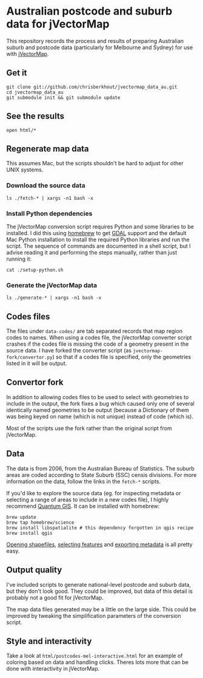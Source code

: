 # Australian postcode and suburb data for jVectorMap

This repository records the process and results of preparing Australian
suburb and postcode data (particularly for Melbourne and Sydney) for use with
[jVectorMap](http://jvectormap.com/).

## Get it

    git clone git://github.com/chrisberkhout/jvectormap_data_au.git 
    cd jvectormap_data_au
    git submodule init && git submodule update

## See the results

    open html/*

## Regenerate map data

This assumes Mac, but the scripts shouldn't be hard to adjust for other
UNIX systems.

### Download the source data

    ls ./fetch-* | xargs -n1 bash -x

### Install Python dependencies

The jVectorMap conversion script requires Python and some libraries to be
installed. I did this using [homebrew](https://github.com/mxcl/homebrew/)
to get [GDAL](http://www.gdal.org/) support and the default Mac Python
installation to install the required Python libraries and run the script.
The sequence of commands are documented in a shell script, but I advise
reading it and performing the steps manually, rather than just running it:

    cat ./setup-python.sh

### Generate the jVectorMap data

    ls ./generate-* | xargs -n1 bash -x

## Codes files

The files under `data-codes/` are tab separated records that map region codes
to names. When using a codes file, the jVectorMap converter script crashes
if the codes file is missing the code of a geometry present in the source
data. I have forked the converter script (as `jvectormap-fork/convertor.py`)
so that if a codes file is specified, only the geometries listed in it will
be output.

## Convertor fork

In addition to allowing codes files to be used to select with geometries
to include in the output, the fork fixes a bug which caused only one of
several identically named geometries to be output (because a Dictionary of
them was being keyed on name (which is not unique) instead of code (which
is).

Most of the scripts use the fork rather than the original script from
jVectorMap.

## Data

The data is from 2006, from the Australian Bureau of Statistics. The suburb
areas are coded according to State Suburb (SSC) censis divisions. For more
information on the data, follow the links in the `fetch-*` scripts.

If you'd like to explore the source data (eg. for inspecting metadata or
selecting a range of areas to include in a new codes file), I highly
recommend [Quantum GIS](http://www.qgis.org/). It can be installed with
homebrew:

    brew update
    brew tap homebrew/science
    brew install libspatialite # this dependency forgotten in qgis recipe
    brew install qgis

[Opening shapefiles](http://hub.qgis.org/wiki/quantum-gis/Opening_vector_files),
[selecting features](http://qgis.spatialthoughts.com/2012/02/tutorial-selecting-multiple-features-in.html) and
[exporting metadata](http://osgeo-org.1560.n6.nabble.com/copying-selected-feature-information-td4978771.html#a4978778)
is all pretty easy.

## Output quality

I've included scripts to generate national-level postcode and suburb data, but
they don't look good. They could be improved, but data of this detail is
probably not a good fit for jVectorMap.

The map data files generated may be a little on the large side. This could be
improved by tweaking the simplification parameters of the conversion script.

## Style and interactivity

Take a look at `html/postcodes-mel-interactive.html` for an example of coloring
based on data and handling clicks. Theres lots more that can be done with
interactivity in jVectorMap.

